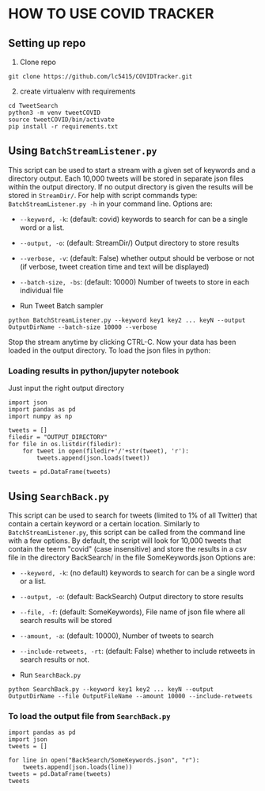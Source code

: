 # HOW TO USE COVID TRACKER

## Setting up repo
1. Clone repo
```
git clone https://github.com/lc5415/COVIDTracker.git
```
2. create virtualenv with requirements
```
cd TweetSearch
python3 -m venv tweetCOVID
source tweetCOVID/bin/activate
pip install -r requirements.txt
```
## Using `BatchStreamListener.py`
This script can be used to start a stream with a given set of keywords and a directory output. Each 10,000 tweets will be stored in separate json files within the output directory. If no output directory is given the results will be stored in `StreamDir/`. For help with script commands type: `BatchStreamListener.py -h` in your command line.
Options are:
  * `--keyword, -k`: (default: covid) keywords to search for can be a single word or a list.
  * `--output, -o`: (default: StreamDir/) Output directory to store results
  * `--verbose, -v`: (default: False) whether output should be verbose or not (if verbose, tweet creation time and text will be displayed)
  * `--batch-size, -bs`: (default: 10000) Number of tweets to store in each individual file 
  
* Run Tweet Batch sampler
```
python BatchStreamListener.py --keyword key1 key2 ... keyN --output OutputDirName --batch-size 10000 --verbose
```
Stop the stream anytime by clicking CTRL-C. Now your data has been loaded in the output directory. To load the json files in python:
### Loading results in python/jupyter notebook
Just input the right output directory
```
import json
import pandas as pd
import numpy as np

tweets = []
filedir = "OUTPUT_DIRECTORY"
for file in os.listdir(filedir):    
    for tweet in open(filedir+'/'+str(tweet), 'r'):
        tweets.append(json.loads(tweet))

tweets = pd.DataFrame(tweets)
```

## Using `SearchBack.py`
This script can be used to search for tweets (limited to 1% of all Twitter) that contain a certain keyword or a certain location. Similarly to `BatchStreamListener.py`, this script can be called from the command line with a few options.
By default, the script will look for 10,000 tweets that contain the teerm "covid" (case insensitive) and store the results in a csv file in the directory BackSearch/ in the file SomeKeywords.json
Options are:
  * `--keyword, -k`: (no default)  keywords to search for can be a single word or a list.
  * `--output, -o`: (default: BackSearch) Output directory to store results
  * `--file, -f`: (default: SomeKeywords), File name of json file where all search results will be stored
  * `--amount, -a`: (default: 10000), Number of tweets to search 
  * `--include-retweets, -rt`: (default: False) whether to include retweets in search results or not. 

* Run `SearchBack.py`
```
python SearchBack.py --keyword key1 key2 ... keyN --output OutputDirName --file OutputFileName --amount 10000 --include-retweets 
```

### To load the output file from `SearchBack.py`

```
import pandas as pd
import json
tweets = []

for line in open("BackSearch/SomeKeywords.json", "r"):
    tweets.append(json.loads(line))
tweets = pd.DataFrame(tweets)
tweets
```

